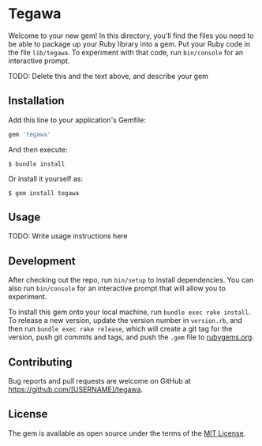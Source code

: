 # Tegawa

Welcome to your new gem! In this directory, you'll find the files you need to be able to package up your Ruby library into a gem. Put your Ruby code in the file `lib/tegawa`. To experiment with that code, run `bin/console` for an interactive prompt.

TODO: Delete this and the text above, and describe your gem

## Installation

Add this line to your application's Gemfile:

```ruby
gem 'tegawa'
```

And then execute:

    $ bundle install

Or install it yourself as:

    $ gem install tegawa

## Usage

TODO: Write usage instructions here

## Development

After checking out the repo, run `bin/setup` to install dependencies. You can also run `bin/console` for an interactive prompt that will allow you to experiment.

To install this gem onto your local machine, run `bundle exec rake install`. To release a new version, update the version number in `version.rb`, and then run `bundle exec rake release`, which will create a git tag for the version, push git commits and tags, and push the `.gem` file to [rubygems.org](https://rubygems.org).

## Contributing

Bug reports and pull requests are welcome on GitHub at https://github.com/[USERNAME]/tegawa.


## License

The gem is available as open source under the terms of the [MIT License](https://opensource.org/licenses/MIT).
